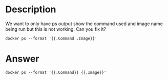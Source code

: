 # Description

We want to only have ps output show the command used and image name being run but this is not working.
Can you fix it?

    docker ps --format '{{.Command .Image}}'

# Answer

    docker ps --format '{{.Command}} {{.Image}}'

